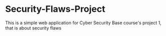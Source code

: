 # Security-Flaws-Project
This is a simple web application for Cyber Security Base course's project 1, that is about security flaws
